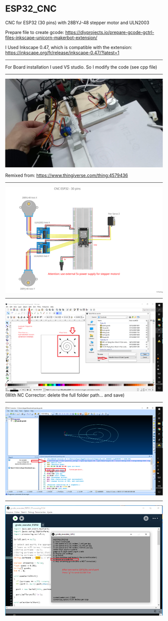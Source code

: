 # ESP32_CNC
CNC for ESP32 (30 pins) with 28BYJ-48 stepper motor and ULN2003


Prepare file to create gcode:
https://diyprojects.io/prepare-gcode-gctrl-files-inkscape-unicorn-makerbot-extension/

I Used Inkscape 0.47, which is compatible with the extension:
https://inkscape.org/fr/release/inkscape-0.47/?latest=1


***

For Board installation I used VS studio.
So I modify the code (see cpp file)

***
![alt text](https://github.com/adegard/ESP32_CNC/blob/master/IMG_20201225_184102.jpg?raw=true)

Remixed from: https://www.thingiverse.com/thing:4579436


***
![alt text](https://github.com/adegard/ESP32_CNC/blob/master/CNC_ESP32_28BYJ-48_Schema.png?raw=true)

***

![alt text](https://github.com/adegard/ESP32_CNC/blob/master/Inkscape%20saving%20gcode.png?raw=true)
(With NC Corrector: delete the full folder path... and save)
***
![alt text](https://github.com/adegard/ESP32_CNC/blob/master/corrected%20gcode.png?raw=true)

***
![alt text](https://github.com/adegard/ESP32_CNC/blob/master/Sending%20GCODE%20file%20on%20Processing%20software.png?raw=true)

